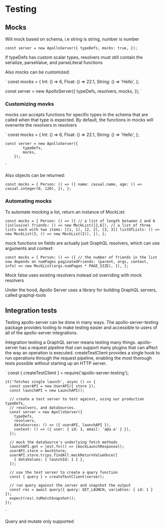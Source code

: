 # Testing

## Mocks

Will mock based on schema, i.e string is string, number is number

`
    const server = new ApolloServer({
        typeDefs,
        mocks: true,
    });
`

If typeDefs has custom scalar types, resolvers must still contain the serialize,  parseValue, and parseLiteral functions

Also mocks can be customized:

`
const mocks = {
  Int: () => 6,
  Float: () => 22.1,
  String: () => 'Hello',
};

const server = new ApolloServer({
  typeDefs,
  resolvers,
  mocks,
});
`

### Customizing movks

mocks can accepts functions for specific types in the schema that are called when that type is expected. By default, the functions in mocks will overwrite the resolvers in resolvers

`
    const mocks = {
      Int: () => 6,
      Float: () => 22.1,
      String: () => 'Hello',
    };

    const server = new ApolloServer({
            typeDefs,
            mocks,
        });
`

Also objects can be returned:


`
    const mocks = {
      Person: () => ({
        name: casual.name,
        age: () => casual.integer(0, 120),
      }),
    };
`


### Automating mocks

To automate mocking a list, return an instance of MockList:

`
    const mocks = {
      Person: () => ({
        // a list of length between 2 and 6 (inclusive)
        friends: () => new MockList([2,6]),
        // a list of three lists each with two items: [[1, 1], [2, 2], [3, 3]]
        listOfLists: () => new MockList(3, () => new MockList(2)),
      }),
    };  
`

mock functions on fields are actually just GraphQL resolvers, which can use arguments and context:

`
    const mocks = {
      Person: () => ({
        // the number of friends in the list now depends on numPages
        paginatedFriends: (parent, args, context, info) => new MockList(args.numPages * PAGE_SIZE),
      }),
    };
`

Mock false uses existing resolvers instead od overriding with mock resolvers

Under the hood, Apollo Server uses a library for building GraphQL servers, called graphql-tools

## Integration tests

Testing apollo-server can be done in many ways. The apollo-server-testing package provides tooling to make testing easier and accessible to users of all of the apollo-server integrations.

Integration testing a GraphQL server means testing many things. apollo-server has a request pipeline that can support many plugins that can affect the way an operation is executed. createTestClient provides a single hook to run operations through the request pipeline, enabling the most thorough tests possible without starting up an HTTP server.

`
    const { createTestClient } = require('apollo-server-testing');

    it('fetches single launch', async () => {
      const userAPI = new UserAPI({ store });
      const launchAPI = new LaunchAPI();

      // create a test server to test against, using our production typeDefs,
      // resolvers, and dataSources.
      const server = new ApolloServer({
        typeDefs,
        resolvers,
        dataSources: () => ({ userAPI, launchAPI }),
        context: () => ({ user: { id: 1, email: 'a@a.a' } }),
      });

      // mock the dataSource's underlying fetch methods
      launchAPI.get = jest.fn(() => [mockLaunchResponse]);
      userAPI.store = mockStore;
      userAPI.store.trips.findAll.mockReturnValueOnce([
        { dataValues: { launchId: 1 } },
      ]);

      // use the test server to create a query function
      const { query } = createTestClient(server);

      // run query against the server and snapshot the output
      const res = await query({ query: GET_LAUNCH, variables: { id: 1 } });
      expect(res).toMatchSnapshot();
    });
`

Query and mutate only supported

